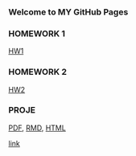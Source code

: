 ### Welcome to MY GitHub Pages


### HOMEWORK 1

[HW1](https://bu-ie-360.github.io/spring22-1gizemg/IE360HW1-2017402015.html)

### HOMEWORK 2

[HW2](https://bu-ie-360.github.io/spring22-1gizemg/IE-360-HW-2.html)
### PROJE

[PDF](https://bu-ie-360.github.io/spring22-1gizemg/360-project-group12.pdf), [RMD](https://bu-ie-360.github.io/spring22-1gizemg/360project.Rmd), [HTML](https://bu-ie-360.github.io/spring22-1gizemg/360project.html)

[link](https://moodle.boun.edu.tr/login/)

